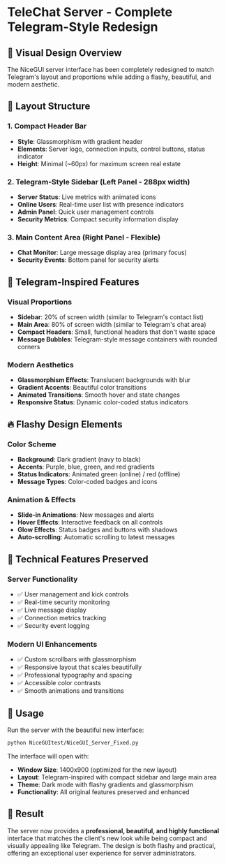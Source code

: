 # TeleChat Server - Complete Telegram-Style Redesign

## 🎨 Visual Design Overview

The NiceGUI server interface has been completely redesigned to match Telegram's layout and proportions while adding a flashy, beautiful, and modern aesthetic.

## 📐 Layout Structure

### 1. Compact Header Bar

- **Style**: Glassmorphism with gradient header
- **Elements**: Server logo, connection inputs, control buttons, status indicator
- **Height**: Minimal (~60px) for maximum screen real estate

### 2. Telegram-Style Sidebar (Left Panel - 288px width)

- **Server Status**: Live metrics with animated icons
- **Online Users**: Real-time user list with presence indicators
- **Admin Panel**: Quick user management controls
- **Security Metrics**: Compact security information display

### 3. Main Content Area (Right Panel - Flexible)

- **Chat Monitor**: Large message display area (primary focus)
- **Security Events**: Bottom panel for security alerts

## 🎯 Telegram-Inspired Features

### Visual Proportions

- **Sidebar**: 20% of screen width (similar to Telegram's contact list)
- **Main Area**: 80% of screen width (similar to Telegram's chat area)
- **Compact Headers**: Small, functional headers that don't waste space
- **Message Bubbles**: Telegram-style message containers with rounded corners

### Modern Aesthetics

- **Glassmorphism Effects**: Translucent backgrounds with blur
- **Gradient Accents**: Beautiful color transitions
- **Animated Transitions**: Smooth hover and state changes
- **Responsive Status**: Dynamic color-coded status indicators

## 🔥 Flashy Design Elements

### Color Scheme

- **Background**: Dark gradient (navy to black)
- **Accents**: Purple, blue, green, and red gradients
- **Status Indicators**: Animated green (online) / red (offline)
- **Message Types**: Color-coded badges and icons

### Animation & Effects

- **Slide-in Animations**: New messages and alerts
- **Hover Effects**: Interactive feedback on all controls
- **Glow Effects**: Status badges and buttons with shadows
- **Auto-scrolling**: Automatic scrolling to latest messages

## 💫 Technical Features Preserved

### Server Functionality

- ✅ User management and kick controls
- ✅ Real-time security monitoring
- ✅ Live message display
- ✅ Connection metrics tracking
- ✅ Security event logging

### Modern UI Enhancements

- ✅ Custom scrollbars with glassmorphism
- ✅ Responsive layout that scales beautifully
- ✅ Professional typography and spacing
- ✅ Accessible color contrasts
- ✅ Smooth animations and transitions

## 🚀 Usage

Run the server with the beautiful new interface:

```bash
python NiceGUItest/NiceGUI_Server_Fixed.py
```

The interface will open with:

- **Window Size**: 1400x900 (optimized for the new layout)
- **Layout**: Telegram-inspired with compact sidebar and large main area
- **Theme**: Dark mode with flashy gradients and glassmorphism
- **Functionality**: All original features preserved and enhanced

## 🎉 Result

The server now provides a **professional, beautiful, and highly functional** interface that matches the client's new look while being compact and visually appealing like Telegram. The design is both flashy and practical, offering an exceptional user experience for server administrators.
